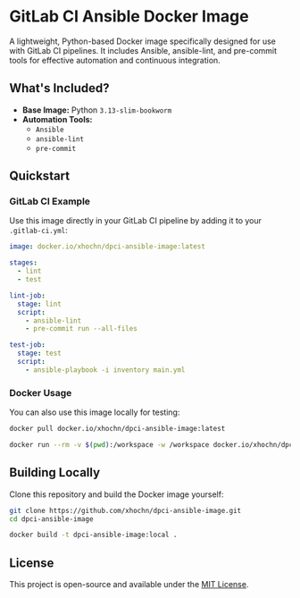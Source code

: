 # GitLab CI Ansible Docker Image

A lightweight, Python-based Docker image specifically designed for use with GitLab CI pipelines. It includes Ansible, ansible-lint, and pre-commit tools for effective automation and continuous integration.

## What's Included?

- **Base Image:** Python `3.13-slim-bookworm`
- **Automation Tools:**
  - `Ansible`
  - `ansible-lint`
  - `pre-commit`

## Quickstart

### GitLab CI Example

Use this image directly in your GitLab CI pipeline by adding it to your `.gitlab-ci.yml`:

```yaml
image: docker.io/xhochn/dpci-ansible-image:latest

stages:
  - lint
  - test

lint-job:
  stage: lint
  script:
    - ansible-lint
    - pre-commit run --all-files

test-job:
  stage: test
  script:
    - ansible-playbook -i inventory main.yml
```

### Docker Usage

You can also use this image locally for testing:

```bash
docker pull docker.io/xhochn/dpci-ansible-image:latest

docker run --rm -v $(pwd):/workspace -w /workspace docker.io/xhochn/dpci-ansible-image:latest ansible-playbook main.yml
```

## Building Locally

Clone this repository and build the Docker image yourself:

```bash
git clone https://github.com/xhochn/dpci-ansible-image.git
cd dpci-ansible-image

docker build -t dpci-ansible-image:local .
```

## License

This project is open-source and available under the [MIT License](LICENSE).
